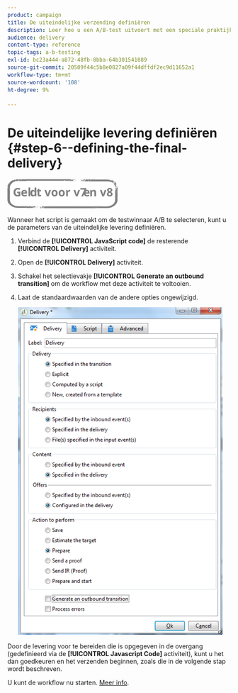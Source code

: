 ```yaml
---
product: campaign
title: De uiteindelijke verzending definiëren
description: Leer hoe u een A/B-test uitvoert met een speciale praktijkcase.
audience: delivery
content-type: reference
topic-tags: a-b-testing
exl-id: bc23a444-a872-48fb-8bba-64b301541089
source-git-commit: 20509f44c5b8e0827a09f44dffdf2ec9d11652a1
workflow-type: tm+mt
source-wordcount: '108'
ht-degree: 9%

---
```


# De uiteindelijke levering definiëren {#step-6--defining-the-final-delivery}

![](../../assets/common.svg)

Wanneer het script is gemaakt om de testwinnaar A/B te selecteren, kunt u de parameters van de uiteindelijke levering definiëren.

1. Verbind de **[!UICONTROL JavaScript code]** de resterende **[!UICONTROL Delivery]** activiteit.
1. Open de **[!UICONTROL Delivery]** activiteit.
1. Schakel het selectievakje **[!UICONTROL Generate an outbound transition]** om de workflow met deze activiteit te voltooien.
1. Laat de standaardwaarden van de andere opties ongewijzigd.

   ![](assets/ab_test_final_delivery.png)

Door de levering voor te bereiden die is opgegeven in de overgang (gedefinieerd via de **[!UICONTROL Javascript Code]** activiteit), kunt u het dan goedkeuren en het verzenden beginnen, zoals die in de volgende stap wordt beschreven.

U kunt de workflow nu starten. [Meer info](a-b-testing-uc-start-workflow.md).
